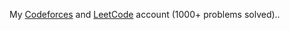 My [Codeforces](https://codeforces.com/profile/thanhbl-chler) and [LeetCode](https://leetcode.com/thanhbl-chler/) account (1000+ problems solved)..
